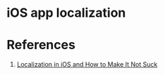 # iOS app localization

# References

1. [Localization in iOS and How to Make It Not Suck](https://medium.com/@mds6058/localization-in-ios-and-how-to-make-it-not-suck-3adcbc3ec08f)

